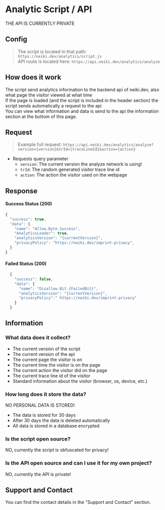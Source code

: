 # Analytic Script / API

<p class="tip">THE API IS CURRENTLY PRIVATE</p>

## Config

  > The script is located in that path: `https://neiki.dev/analytics/script.js` <br>
  > API route is located here: `https://api.neiki.dev/analytics/analyze`

## How does it work

The script send analytics information to the backend api of neiki.dev, also what page the visitor viewed at what time <br>
If the page is loaded (and the script is included in the header section) the script sends automatically a request to the api <br>
You can view what information and data is send to the api the information section at the bottom of this page.

## Request

> Example full request: `https://api.neiki.dev/analytics/analyze?version={version}&trId={traceLineId}&action={action}`

* Requests query parameter
  * `version`: The current version the analyze network is using!
  * `trId`: The random generated visitor trace line id
  * `action`: The action the visitor used on the webpage

## Response

#### Success Status (200)

```js
{
  "success": true,
  "data": {
    "name": "Allow.Byte.Success",
    "AnalyticsLoader": true,
    "analyticsVersion": "{currentVersion}",
    "privacyPolicy": "https://neiki.dev/imprint-privacy",
  }
}
```

#### Failed Status (200)

```js
  {
    "success": false,
    "data": {
      "name": "Disallow.Bit.{FailedBit}",
      "analyticsVersion": "{currentVersion}",
      "privacyPolicy":" https://neiki.dev/imprint-privacy"
    }
  }
```

## Information

### What data does it collect?
* The current version of the script
* The current version of the api
* The current page the visitor is on
* The current time the visitor is on the page
* The current action the visitor did on the page
* The current trace line id of the visitor
* Standard information about the visitor (browser, os, device, etc.)

### How long does it store the data?
  <p class="warn"> NO PERSONAL DATA IS STORED! </p>

* The data is stored for 30 days
* After 30 days the data is deleted automatically
* All data is stored in a database encrypted

### Is the script open source? 
  <p class="warn"> NO, currently the script is obfuscated for privacy! </p>

### Is the API open source and can I use it for my own project? 
  <p class="warn"> NO, currently the API is private! </p>

## Support and Contact
You can find the contact details in the "Support and Contact" section.
